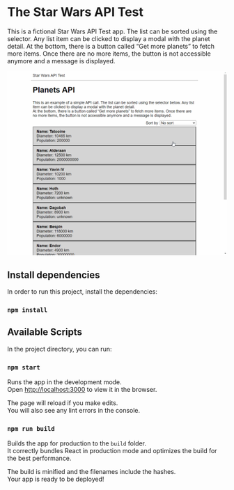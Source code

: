 # The Star Wars API Test
This is a fictional Star Wars API Test app. The list can be sorted using the selector. Any list item can be clicked to display a modal with the planet detail.
At the bottom, there is a button called “Get more planets” to fetch more items. Once there are no more items, the button is not accessible anymore and a message is displayed.

![Animation](docs/images/animation.gif "Animation")


## Install dependencies
In order to run this project, install the dependencies:

### `npm install`


## Available Scripts

In the project directory, you can run:

### `npm start`

Runs the app in the development mode.<br />
Open [http://localhost:3000](http://localhost:3000) to view it in the browser.

The page will reload if you make edits.<br />
You will also see any lint errors in the console.

### `npm run build`

Builds the app for production to the `build` folder.<br />
It correctly bundles React in production mode and optimizes the build for the best performance.

The build is minified and the filenames include the hashes.<br />
Your app is ready to be deployed!

